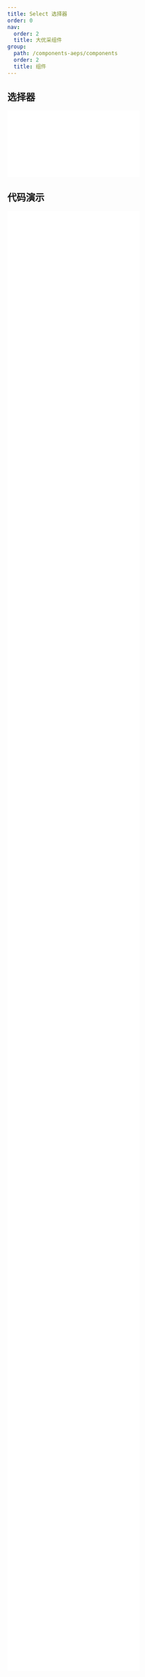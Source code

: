 ```yaml
---
title: Select 选择器
order: 0
nav:
  order: 2
  title: 大优采组件
group:
  path: /components-aeps/components
  order: 2
  title: 组件
---
```


## 选择器

<div>
<embed src="@docs-common/select/index.md"></embed>
</div>
        
## 代码演示

<Row gutter=8>

  <Col span=12>
    
  <div class="code-box"><embed src="@abiz-rc-aeps/select/demo/basic-select-aeps.md"></embed></div>
          
  <div class="code-box"><embed src="@abiz-rc-aeps/select/demo/multiple-select-aeps.md"></embed></div>
          
  <div class="code-box"><embed src="@abiz-rc-aeps/select/demo/tags-select-aeps.md"></embed></div>
          
  <div class="code-box"><embed src="@abiz-rc-aeps/select/demo/search-sort-select-aeps.md"></embed></div>
          
  <div class="code-box"><embed src="@abiz-rc-aeps/select/demo/optgroup-select-aeps.md"></embed></div>
          
  <div class="code-box"><embed src="@abiz-rc-aeps/select/demo/search-box-select-aeps.md"></embed></div>
          
  <div class="code-box"><embed src="@abiz-rc-aeps/select/demo/automatic-tokenization-select-aeps.md"></embed></div>
          
  <div class="code-box"><embed src="@abiz-rc-aeps/select/demo/suffix-select-aeps.md"></embed></div>
          
  <div class="code-box"><embed src="@abiz-rc-aeps/select/demo/hide-selected-select-aeps.md"></embed></div>
          
  <div class="code-box"><embed src="@abiz-rc-aeps/select/demo/responsive-select-aeps.md"></embed></div>
          
  <div class="code-box"><embed src="@abiz-rc-aeps/select/demo/big-data-select-aeps.md"></embed></div>
          
  </Col>
          
  <Col span=12>
    
  <div class="code-box"><embed src="@abiz-rc-aeps/select/demo/search-select-aeps.md"></embed></div>
          
  <div class="code-box"><embed src="@abiz-rc-aeps/select/demo/size-select-aeps.md"></embed></div>
          
  <div class="code-box"><embed src="@abiz-rc-aeps/select/demo/option-label-prop-select-aeps.md"></embed></div>
          
  <div class="code-box"><embed src="@abiz-rc-aeps/select/demo/debug-select-aeps.md"></embed></div>
          
  <div class="code-box"><embed src="@abiz-rc-aeps/select/demo/coordinate-select-aeps.md"></embed></div>
          
  <div class="code-box"><embed src="@abiz-rc-aeps/select/demo/label-in-value-select-aeps.md"></embed></div>
          
  <div class="code-box"><embed src="@abiz-rc-aeps/select/demo/select-users-select-aeps.md"></embed></div>
          
  <div class="code-box"><embed src="@abiz-rc-aeps/select/demo/custom-dropdown-menu-select-aeps.md"></embed></div>
          
  <div class="code-box"><embed src="@abiz-rc-aeps/select/demo/bordered-select-aeps.md"></embed></div>
          
  <div class="code-box"><embed src="@abiz-rc-aeps/select/demo/custom-tag-render-select-aeps.md"></embed></div>
          
  </Col>
          
</Row>
        
<div><embed src="@docs-common/select/index-api.md"></embed><div>
